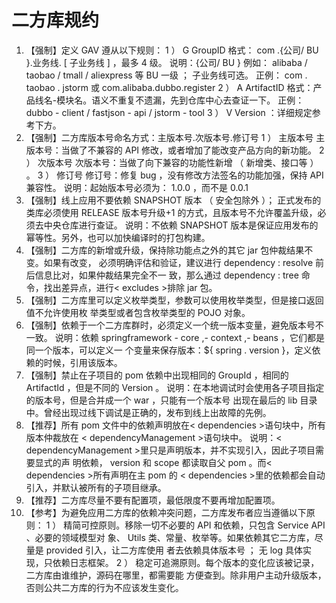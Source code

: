 # 二方库规约

1. 【强制】定义 GAV 遵从以下规则：
   1 ） G GroupID 格式： com .{公司/ BU }.业务线. [ 子业务线 ] ，最多 4 级。
   说明：{公司/ BU } 例如： alibaba / taobao / tmall / aliexpress 等 BU 一级 ； 子业务线可选。
   正例： com . taobao . jstorm 或  com.alibaba.dubbo.register 
   2 ） A ArtifactID 格式：产品线名-模块名。语义不重复不遗漏，先到仓库中心去查证一下。
   正例： dubbo - client /  fastjson - api /  jstorm - tool
   3 ） V Version ：详细规定参考下方。
2. 【强制】二方库版本号命名方式：主版本号.次版本号.修订号
   1 ） 主版本号 主版本号：当做了不兼容的 API 修改，或者增加了能改变产品方向的新功能。
   2 ） 次版本号 次版本号：当做了向下兼容的功能性新增 （ 新增类、接口等 ） 。
   3 ） 修订号 修订号：修复 bug ，没有修改方法签名的功能加强，保持  API 兼容性。
   说明：起始版本号必须为： 1.0.0 ，而不是 0.0.1
3. 【强制】线上应用不要依赖 SNAPSHOT 版本 （ 安全包除外 ）； 正式发布的类库必须使用 RELEASE
   版本号升级+1 的方式，且版本号不允许覆盖升级，必须去中央仓库进行查证。
   说明：不依赖 SNAPSHOT 版本是保证应用发布的幂等性。另外，也可以加快编译时的打包构建。
4. 【强制】二方库的新增或升级，保持除功能点之外的其它 jar 包仲裁结果不变。如果有改变，
   必须明确评估和验证，建议进行 dependency : resolve 前后信息比对，如果仲裁结果完全不一
   致，那么通过 dependency : tree 命令，找出差异点，进行< excludes >排除 jar 包。
5. 【强制】二方库里可以定义枚举类型，参数可以使用枚举类型，但是接口返回值不允许使用枚
   举类型或者包含枚举类型的 POJO 对象。
6. 【强制】依赖于一个二方库群时，必须定义一个统一版本变量，避免版本号不一致。
   说明：依赖 springframework - core ,- context ,- beans ，它们都是同一个版本，可以定义一
   个变量来保存版本：${ spring . version }，定义依赖的时候，引用该版本。
7. 【强制】禁止在子项目的 pom 依赖中出现相同的 GroupId ，相同的 ArtifactId ，但是不同的
   Version 。
   说明：在本地调试时会使用各子项目指定的版本号，但是合并成一个 war ，只能有一个版本号
   出现在最后的 lib 目录中。曾经出现过线下调试是正确的，发布到线上出故障的先例。
8. 【推荐】所有 pom 文件中的依赖声明放在< dependencies >语句块中，所有版本仲裁放在
   < dependencyManagement >语句块中。
   说明：< dependencyManagement >里只是声明版本，并不实现引入，因此子项目需要显式的声
   明依赖， version 和 scope 都读取自父 pom 。而< dependencies >所有声明在主 pom 的
   < dependencies >里的依赖都会自动引入，并默认被所有的子项目继承。
9. 【推荐】二方库尽量不要有配置项，最低限度不要再增加配置项。
10. 【参考】为避免应用二方库的依赖冲突问题，二方库发布者应当遵循以下原则：
   1 ） 精简可控原则。移除一切不必要的 API 和依赖，只包含  Service API 、必要的领域模型对
   象、 Utils 类、常量、枚举等。如果依赖其它二方库，尽量是 provided 引入，让二方库使用
   者去依赖具体版本号 ； 无 log 具体实现，只依赖日志框架。
   2 ） 稳定可追溯原则。每个版本的变化应该被记录，二方库由谁维护，源码在哪里，都需要能
   方便查到。除非用户主动升级版本，否则公共二方库的行为不应该发生变化。